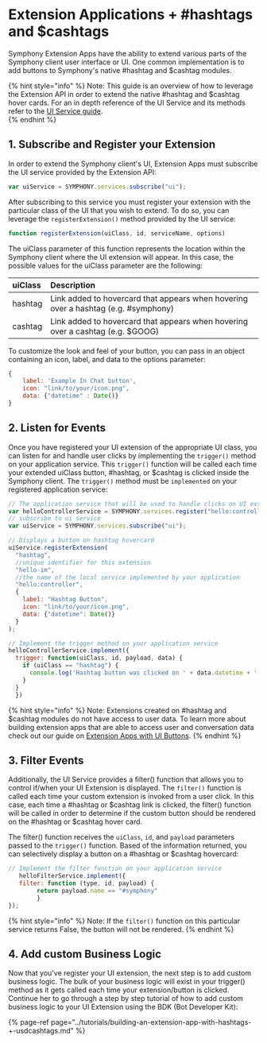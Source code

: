 # Extension Applications + \#hashtags and $cashtags

Symphony Extension Apps have the ability to extend various parts of the Symphony client user interface or UI.  One common implementation is to add buttons to Symphony's native \#hashtag and $cashtag modules.    

{% hint style="info" %}
Note: This guide is an overview of how to leverage the Extension API in order to extend the native \#hashtag and $cashtag hover cards.  For an in depth reference of the UI Service and its methods refer to the [UI Service guide](../../developer-tools/developer-tools/ui-style-guide/).         
{% endhint %}

## 1.  Subscribe and Register your Extension

In order to extend the Symphony client's UI, Extension Apps must subscribe the UI service provided by the Extension API:

```javascript
var uiService = SYMPHONY.services.subscribe("ui");
```

After subscribing to this service you must register your extension with the particular class of the UI that you wish to extend.  To do so, you can leverage the `registerExtension()` method provided by the UI service:

```javascript
function registerExtension(uiClass, id, serviceName, options)
```

 The uiClass parameter of this function represents the location within the Symphony client where the UI extension will appear.  In this case, the possible values for the uiClass parameter are the following:

| uiClass | Description |
| :--- | :--- |
| hashtag | Link added to hovercard that appears when hovering over a hashtag \(e.g. \#symphony\) |
| cashtag | Link added to hovercard that appears when hovering over a cashtag \(e.g. $GOOG\) |

To customize the look and feel of your button, you can pass in an object containing an icon, label, and data to the options parameter:

```javascript
{
    label: 'Example In Chat button',
    icon: "link/to/your/icon.png",
    data: {"datetime" : Date()}
}
```

## 2.  Listen for Events

Once you have registered your UI extension of the appropriate UI class, you can listen for and handle user clicks by implementing the `trigger()` method on your application service.  This `trigger()` function will be called each time your extended uiClass button, \#hashtag, or $cashtag is clicked inside the Symphony client.  The `trigger()` method must be `implemented` on your registered application service:

```javascript
// The application service that will be used to handle clicks on UI extensions
var helloControllerService = SYMPHONY.services.register("hello:controller");
// subscribe to ui service
var uiService = SYMPHONY.services.subscribe("ui");

// Displays a button on hashtag hovercard
uiService.registerExtension(
  "hashtag", 
  //unique identifier for this extension
  "hello-im",
  //the name of the local service implemented by your application
  "hello:controller", 
  {
    label: "Hashtag Button", 
    icon: "link/to/your/icon.png",
    data: {"datetime": Date()}
  }
);

// Implement the trigger method on your application service
helloControllerService.implement({
  trigger: function(uiClass, id, payload, data) {
    if (uiClass == "hashtag") {
      console.log('Hashtag button was clicked on ' + data.datetime + '.');
    }
  }
  })
```

{% hint style="info" %}
Note:  Extensions created on \#hashtag and $cashtag modules do not have access to user data.  To learn more about building extension apps that are able to access user and conversation data check out our guide on [Extension Apps with UI Buttons](extension-applications-+-ui-buttons.md#receiving-conversation-and-user-data).
{% endhint %}

## 3.  Filter Events

Additionally, the UI Service provides a filter\(\) function that allows you to control if/when your UI Extension is displayed.  The `filter()` function is called each time your custom extension is invoked from a user click.  In this case, each time a \#hashtag or $cashtag link is clicked, the filter\(\) function will be called in order to determine if the custom button should be rendered on the \#hashtag or $cashtag hover card. 

The filter\(\) function receives the `uiClass`,  `id`, and `payload` parameters passed to the `trigger()` function.  Based of the information returned, you can selectively display a button on a \#hashtag or $cashtag hovercard:

```javascript
// Implement the filter function on your application service
   helloFilterService.implement({
   filter: function (type, id, payload) {
		return payload.name == "#symphony"
		}
});
```

{% hint style="info" %}
Note: If the `filter()` function on this particular service returns False, the button will not be rendered.
{% endhint %}

## 4.  Add custom Business Logic

Now that you've register your UI extension, the next step is to add custom business logic.  The bulk of your business logic will exist in your trigger\(\) method as it gets called each time your extension/button is clicked.  Continue her to go through a step by step tutorial of how to add custom business logic to your UI Extension using the BDK \(Bot Developer Kit\):

{% page-ref page="../tutorials/building-an-extension-app-with-hashtags-+-usdcashtags.md" %}


